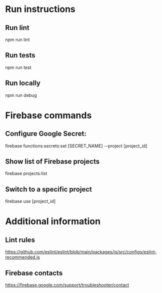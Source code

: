 # Run instructions

## Run lint
npm run lint

## Run tests
npm run test

## Run locally
npm run debug


# Firebase commands

## Configure Google Secret:
firebase functions:secrets:set [SECRET_NAME] --project [project_id]

## Show list of Firebase projects
firebase projects:list

## Switch to a specific project
firebase use [project_id]

# Additional information

## Lint rules
https://github.com/eslint/eslint/blob/main/packages/js/src/configs/eslint-recommended.js

## Firebase contacts
https://firebase.google.com/support/troubleshooter/contact
